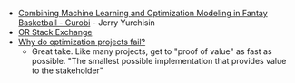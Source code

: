 * [Combining Machine Learning and Optimization Modeling in Fantay Basketball - Gurobi](https://www.gurobi.com/resource/fantasy_basketball/) - Jerry Yurchisin
* [OR Stack Exchange](https://or.stackexchange.com/)
* [Why do optimization projects fail?](https://www.linkedin.com/posts/holgerteichgraeber_why-do-optimization-projects-fail-not-all-activity-6998102190913466368-KnX8/?utm_source=share&utm_medium=member_desktop)
  * Great take. Like many projects, get to "proof of value" as fast as possible. "The smallest possible implementation that provides value to the stakeholder"
